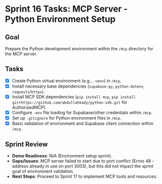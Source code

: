 # Sprint 16 Tasks: MCP Server - Python Environment Setup

## Goal
Prepare the Python development environment within the `/mcp` directory for the MCP server.

## Tasks

- [x] Create Python virtual environment (e.g., `.venv`) in `/mcp`.
- [x] Install necessary base dependencies (`supabase-py`, `python-dotenv`, `requests`/`httpx`).
- [x] Install MCP SDK dependencies (`pip install mcp`, `pip install git+https://github.com/abdullahkady/python-sdk.git` for AuthorizedMCP).
- [x] Configure `.env` file loading for Supabase/other credentials within `/mcp`.
- [x] Set up `.gitignore` for Python environment files in `/mcp`.
- [x] Basic validation of environment and Supabase client connection within `/mcp`.

## Sprint Review
- **Demo Readiness**: N/A (Environment setup sprint).
- **Gaps/Issues**: MCP server failed to start due to port conflict (Errno 48 - address already in use on port 3003), but this did not impact the sprint goal of environment validation.
- **Next Steps**: Proceed to Sprint 17 to implement MCP tools and resources. 
